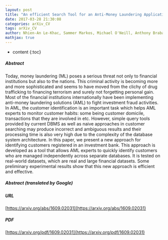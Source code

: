 ```yaml
---
layout: post
title: "An efficient Search Tool for an Anti-Money Laundering Application of an Multi-national Bank's Dataset"
date: 2017-03-28 21:30:08
categories: arXiv_CV
tags: arXiv_CV
author: Nhien-An Le-Khac, Sammer Markos, Michael O'Neill, Anthony Brabazon, Tahar Kechadi
mathjax: true
---
```


* content
{:toc}

##### Abstract
Today, money laundering (ML) poses a serious threat not only to financial institutions but also to the nations. This criminal activity is becoming more and more sophisticated and seems to have moved from the clichy of drug trafficking to financing terrorism and surely not forgetting personal gain. Most of the financial institutions internationally have been implementing anti-money laundering solutions (AML) to fight investment fraud activities. In AML, the customer identification is an important task which helps AML experts to monitor customer habits: some being customer domicile, transactions that they are involved in etc. However, simple query tools provided by current DBMS as well as naive approaches in customer searching may produce incorrect and ambiguous results and their processing time is also very high due to the complexity of the database system architecture. In this paper, we present a new approach for identifying customers registered in an investment bank. This approach is developed as a tool that allows AML experts to quickly identify customers who are managed independently across separate databases. It is tested on real-world datasets, which are real and large financial datasets. Some preliminary experimental results show that this new approach is efficient and effective.

##### Abstract (translated by Google)


##### URL
[https://arxiv.org/abs/1609.02031](https://arxiv.org/abs/1609.02031)

##### PDF
[https://arxiv.org/pdf/1609.02031](https://arxiv.org/pdf/1609.02031)


